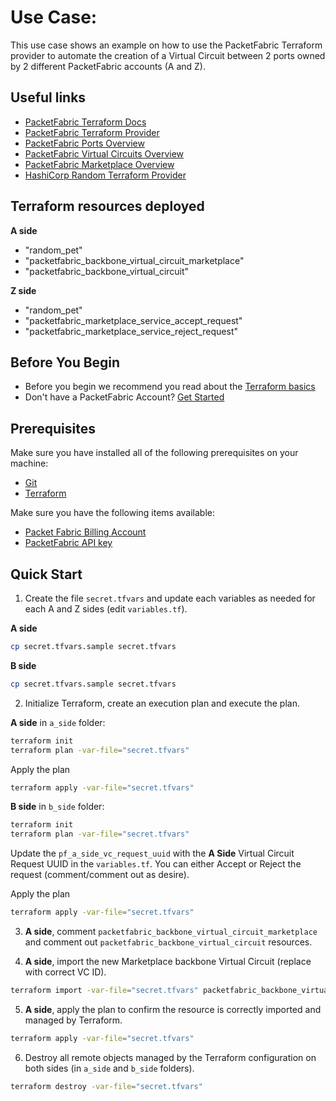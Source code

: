 # Use Case: 

This use case shows an example on how to use the PacketFabric Terraform provider 
to automate the creation of a Virtual Circuit between 2 ports owned by 2 different PacketFabric accounts (A and Z).

## Useful links

- [PacketFabric Terraform Docs](https://docs.packetfabric.com/api/terraform/)
- [PacketFabric Terraform Provider](https://registry.terraform.io/providers/PacketFabric/packetfabric)
- [PacketFabric Ports Overview](https://docs.packetfabric.com/ports/)
- [PacketFabric Virtual Circuits Overview](https://docs.packetfabric.com/vc/)
- [PacketFabric Marketplace Overview](https://docs.packetfabric.com/eco/overview/)
- [HashiCorp Random Terraform Provider](https://registry.terraform.io/providers/hashicorp/random)

## Terraform resources deployed

**A side**

- "random_pet"
- "packetfabric_backbone_virtual_circuit_marketplace"
- "packetfabric_backbone_virtual_circuit"

**Z side**

- "random_pet"
- "packetfabric_marketplace_service_accept_request"
- "packetfabric_marketplace_service_reject_request"

## Before You Begin

- Before you begin we recommend you read about the [Terraform basics](https://www.terraform.io/intro)
- Don't have a PacketFabric Account? [Get Started](https://docs.packetfabric.com/intro/)

## Prerequisites

Make sure you have installed all of the following prerequisites on your machine:

- [Git](https://git-scm.com/downloads)
- [Terraform](https://learn.hashicorp.com/tutorials/terraform/install-cli)

Make sure you have the following items available:

- [Packet Fabric Billing Account](https://docs.packetfabric.com/api/examples/account_uuid/)
- [PacketFabric API key](https://docs.packetfabric.com/admin/my_account/keys/)

## Quick Start

1. Create the file ``secret.tfvars`` and update each variables as needed for each A and Z sides (edit ``variables.tf``).

**A side**

```sh
cp secret.tfvars.sample secret.tfvars
```

**B side**

```sh
cp secret.tfvars.sample secret.tfvars
```

2. Initialize Terraform, create an execution plan and execute the plan.

**A side** in `a_side` folder:

```sh
terraform init
terraform plan -var-file="secret.tfvars"
```

Apply the plan

```sh
terraform apply -var-file="secret.tfvars"
```

**B side** in `b_side` folder:

```sh
terraform init
terraform plan -var-file="secret.tfvars"
```

Update the `pf_a_side_vc_request_uuid` with the **A Side** Virtual Circuit Request UUID in the `variables.tf`.
You can either Accept or Reject the request (comment/comment out as desire).

Apply the plan

```sh
terraform apply -var-file="secret.tfvars"
```

3. **A side**, comment `packetfabric_backbone_virtual_circuit_marketplace` and comment out `packetfabric_backbone_virtual_circuit` resources.

4. **A side**, import the new Marketplace backbone Virtual Circuit (replace with correct VC ID).

```sh
terraform import -var-file="secret.tfvars" packetfabric_backbone_virtual_circuit.vc_marketplace PF-DC-PHX-NYC-1751589-PF 
```

5. **A side**, apply the plan to confirm the resource is correctly imported and managed by Terraform.

```sh
terraform apply -var-file="secret.tfvars"
```

6. Destroy all remote objects managed by the Terraform configuration on both sides (in `a_side` and `b_side` folders).

```sh
terraform destroy -var-file="secret.tfvars"
```

